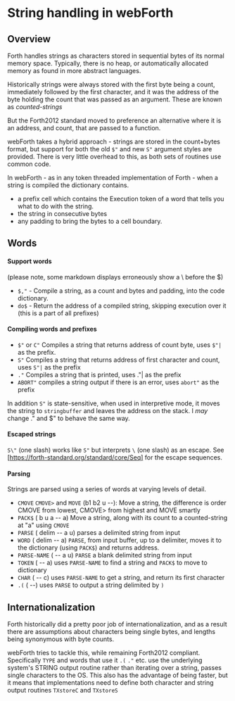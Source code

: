# String handling in webForth

## Overview

Forth handles strings as characters stored in sequential bytes of its normal memory space.
Typically, there is no heap, or automatically allocated memory as found in more abstract languages.

Historically strings were always stored with the first byte being a count,
immediately followed by the first character, 
and it was the address of the byte holding the count that was passed as an argument.
These are known as *counted-strings*

But the Forth2012 standard moved to preference an alternative where it is an address, and count, 
that are passed to a function. 

webForth takes a hybrid approach - strings are stored in the count+bytes format, but 
support for both the old `$"` and new `S"` argument styles are provided. 
There is very little overhead to this, as both sets of routines use common code. 

In webForth - as in any token threaded implementation of Forth - 
when a string is compiled the dictionary contains. 
- a prefix cell which contains the Execution token of a word that tells you what to do with the string.
- the string in consecutive bytes
- any padding to bring the bytes to a cell boundary.

## Words 

#### Support words
(please note, some markdown displays erroneously show a \ before the $)
* `$,"` - Compile a string, as a count and bytes and padding, into the code dictionary.
* `do$` - Return the address of a compiled string, skipping execution over it (this is a part of all prefixes)

#### Compiling words and prefixes

* `$"` or `C"` Compiles a string that returns address of count byte, uses `$"|` as the prefix.
* `S"` Compiles a string that returns address of first character and count, uses `S"|` as the prefix
* `."` Compiles a string that is printed, uses ."| as the prefix
* `ABORT"` compiles a string output if there is an error, uses `abort"` as the prefix

In addition `S"` is state-sensitive, when used in interpretive mode, it moves the 
string to `stringbuffer` and leaves the address on the stack. 
I *may* change ." and $" to behave the same way.

#### Escaped strings
`S\"` (one slash) works like `S"` but interprets `\` (one slash) as an escape. 
See [https://forth-standard.org/standard/core/Seq] for the escape sequences. 

#### Parsing
Strings are parsed using a series of words at varying levels of detail.

* `CMOVE` `CMOVE>` and `MOVE` (b1 b2 u --): Move a string, 
  the difference is order CMOVE from lowest, CMOVE> from highest and MOVE smartly
* `PACK$` ( b u a -- a) Move a string, along with its count to a counted-string at "a" using `CMOVE`
* `PARSE` ( delim -- a u) parses a delimited string from input
* `WORD` ( delim -- a) `PARSE`, from input buffer, up to a delimiter, moves it to the dictionary (using `PACK$`) and returns address.
* `PARSE-NAME` ( -- a u) `PARSE` a blank delimited string from input
* `TOKEN` ( -- a) uses `PARSE-NAME` to find a string and `PACK$` to move to dictionary
* `CHAR` ( -- c) uses `PARSE-NAME` to get a string, and return its first character
* `.(` ( --) uses `PARSE` to output a string delimited by `)`

## Internationalization

Forth historically did a pretty poor job of internationalization, 
and as a result there are assumptions about characters being single bytes, 
and lengths being synonymous with byte counts. 

webForth tries to tackle this, while remaining Forth2012 compliant. 
Specifically `TYPE` and words that use it `.(` `."` etc. use the underlying system's 
STRING output routine rather than iterating over a string, passes single characters to the OS.
This also has the advantage of being faster, but it means that implementations need to define
both character and string output routines `TXstoreC` and `TXstoreS`
